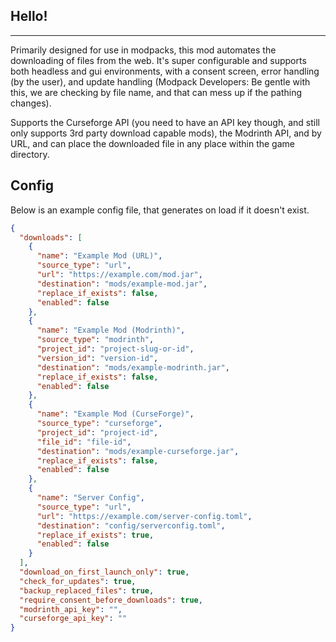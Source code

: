 ## Hello!

---

Primarily designed for use in modpacks, this mod automates the downloading of files from the web. It's super configurable and supports both headless and gui environments, with a consent screen, error handling (by the user), and update handling (Modpack Developers: Be gentle with this, we are checking by file name, and that can mess up if the pathing changes).

Supports the Curseforge API (you need to have an API key though, and still only supports 3rd party download capable mods), the Modrinth API, and by URL, and can place the downloaded file in any place within the game directory.

## Config


Below is an example config file, that generates on load if it doesn't exist.
```json
{
  "downloads": [
    {
      "name": "Example Mod (URL)",
      "source_type": "url",
      "url": "https://example.com/mod.jar",
      "destination": "mods/example-mod.jar",
      "replace_if_exists": false,
      "enabled": false
    },
    {
      "name": "Example Mod (Modrinth)",
      "source_type": "modrinth",
      "project_id": "project-slug-or-id",
      "version_id": "version-id",
      "destination": "mods/example-modrinth.jar",
      "replace_if_exists": false,
      "enabled": false
    },
    {
      "name": "Example Mod (CurseForge)",
      "source_type": "curseforge",
      "project_id": "project-id",
      "file_id": "file-id",
      "destination": "mods/example-curseforge.jar",
      "replace_if_exists": false,
      "enabled": false
    },
    {
      "name": "Server Config",
      "source_type": "url",
      "url": "https://example.com/server-config.toml",
      "destination": "config/serverconfig.toml",
      "replace_if_exists": true,
      "enabled": false
    }
  ],
  "download_on_first_launch_only": true,
  "check_for_updates": true,
  "backup_replaced_files": true,
  "require_consent_before_downloads": true,
  "modrinth_api_key": "",
  "curseforge_api_key": ""
}
```

